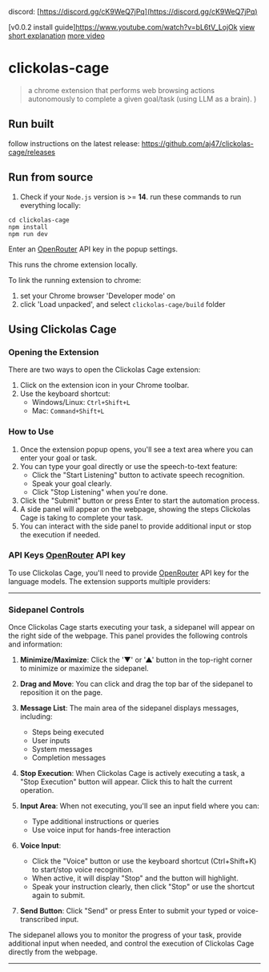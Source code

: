 discord: [https://discord.gg/cK9WeQ7jPq](https://discord.gg/cK9WeQ7jPq)

[v0.0.2 install guide]https://www.youtube.com/watch?v=bL6tV_LojOk
[view short explanation](https://www.youtube.com/watch?v=HVevc5XnKJU)
[more video](https://youtu.be/JKBv1uUnrSk)

# clickolas-cage

> a chrome extension that performs web browsing actions autonomously to complete a given goal/task (using LLM as a brain).
)

## Run built
follow instructions on the latest release:
https://github.com/aj47/clickolas-cage/releases

## Run from source

1. Check if your `Node.js` version is >= **14**.
run these commands to run everything locally:
```shell
cd clickolas-cage
npm install
npm run dev
```

Enter an [OpenRouter](https://openrouter.ai/) API key in the popup settings.

This runs the chrome extension locally.

To link the running extension to chrome:
1. set your Chrome browser 'Developer mode' on
2. click 'Load unpacked', and select `clickolas-cage/build` folder


## Using Clickolas Cage


### Opening the Extension

There are two ways to open the Clickolas Cage extension:

1. Click on the extension icon in your Chrome toolbar.
2. Use the keyboard shortcut: 
   - Windows/Linux: `Ctrl+Shift+L`
   - Mac: `Command+Shift+L`

### How to Use

1. Once the extension popup opens, you'll see a text area where you can enter your goal or task.
2. You can type your goal directly or use the speech-to-text feature:
   - Click the "Start Listening" button to activate speech recognition.
   - Speak your goal clearly.
   - Click "Stop Listening" when you're done.
3. Click the "Submit" button or press Enter to start the automation process.
4. A side panel will appear on the webpage, showing the steps Clickolas Cage is taking to complete your task.
5. You can interact with the side panel to provide additional input or stop the execution if needed.

### API Keys [OpenRouter](https://openrouter.ai/) API key

To use Clickolas Cage, you'll need to provide [OpenRouter](https://openrouter.ai/) API key for the language models. The extension supports multiple providers:

---

### Sidepanel Controls

Once Clickolas Cage starts executing your task, a sidepanel will appear on the right side of the webpage. This panel provides the following controls and information:

1. **Minimize/Maximize**: Click the '▼' or '▲' button in the top-right corner to minimize or maximize the sidepanel.

2. **Drag and Move**: You can click and drag the top bar of the sidepanel to reposition it on the page.

3. **Message List**: The main area of the sidepanel displays messages, including:
   - Steps being executed
   - User inputs
   - System messages
   - Completion messages

4. **Stop Execution**: When Clickolas Cage is actively executing a task, a "Stop Execution" button will appear. Click this to halt the current operation.

5. **Input Area**: When not executing, you'll see an input field where you can:
   - Type additional instructions or queries
   - Use voice input for hands-free interaction

6. **Voice Input**: 
   - Click the "Voice" button or use the keyboard shortcut (Ctrl+Shift+K) to start/stop voice recognition.
   - When active, it will display "Stop" and the button will highlight.
   - Speak your instruction clearly, then click "Stop" or use the shortcut again to submit.

7. **Send Button**: Click "Send" or press Enter to submit your typed or voice-transcribed input.

The sidepanel allows you to monitor the progress of your task, provide additional input when needed, and control the execution of Clickolas Cage directly from the webpage.

---

